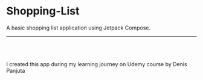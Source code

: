 # Shopping-List
A basic shopping list application using Jetpack Compose.

---




<br><br><br>
I created this app during my learning journey on Udemy course by Denis Panjuta

